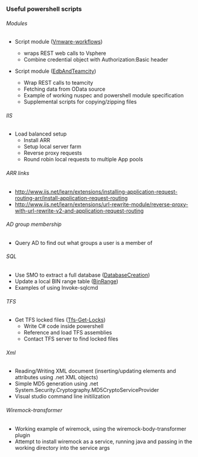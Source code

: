 ### Useful powershell scripts

###### Modules

* Script module ([Vmware-workflows](http://github.com/wilsoncg/PowershellToolbox/Modules/vmware-workflows))
  * wraps REST web calls to Vsphere
  * Combine credential object with Authorization:Basic header

* Script module ([EdbAndTeamcity](http://github.com/wilsoncg/PowershellToolbox/Modules/EdbAndTeamcity))
  * Wrap REST calls to teamcity
  * Fetching data from OData source
  * Example of working nuspec and powershell module specification
  * Supplemental scripts for copying/zipping files

###### IIS
* Load balanced setup
  * Install ARR 
  * Setup local server farm
  * Reverse proxy requests
  * Round robin local requests to multiple App pools

###### ARR links
* <http://www.iis.net/learn/extensions/installing-application-request-routing-arr/install-application-request-routing>
* <http://www.iis.net/learn/extensions/url-rewrite-module/reverse-proxy-with-url-rewrite-v2-and-application-request-routing>

###### AD group membership
* Query AD to find out what groups a user is a member of

###### SQL
* Use SMO to extract a full database ([DatabaseCreation](http://github.com/wilsoncg/PowershellToolbox/Sql/DatabaseCreation))
* Update a local BIN range table ([BinRange](http://github.com/wilsoncg/PowershellToolbox/Sql/BinRange))
* Examples of using Invoke-sqlcmd 

###### TFS
* Get TFS locked files ([Tfs-Get-Locks](http://github.com/wilsoncg/PowershellToolbox/Tfs/tfs-get-locks.ps1))
  * Write C# code inside powershell
  * Reference and load TFS assemblies
  * Contact TFS server to find locked files

###### Xml
* Reading/Writing XML document (inserting/updating elements and attributes using .net XML objects)
* Simple MD5 generation using .net System.Security.Cryptography.MD5CryptoServiceProvider
* Visual studio command line initilization

###### Wiremock-transformer
* Working example of wiremock, using the wiremock-body-transformer plugin 
* Attempt to install wiremock as a service, running java and passing in the working directory into the service args
